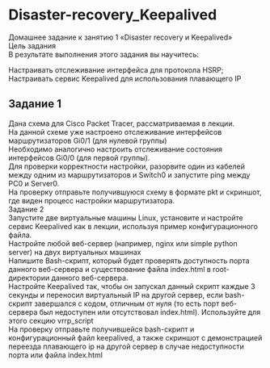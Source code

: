 # Disaster-recovery_Keepalived

Домашнее задание к занятию 1 «Disaster recovery и Keepalived»  
Цель задания  
В результате выполнения этого задания вы научитесь:  

Настраивать отслеживание интерфейса для протокола HSRP;  
Настраивать сервис Keepalived для использования плавающего IP  

## Задание 1  
Дана схема для Cisco Packet Tracer, рассматриваемая в лекции.  
На данной схеме уже настроено отслеживание интерфейсов маршрутизаторов Gi0/1 (для нулевой группы)  
Необходимо аналогично настроить отслеживание состояния интерфейсов Gi0/0 (для первой группы).  
Для проверки корректности настройки, разорвите один из кабелей между одним из маршрутизаторов и Switch0 и запустите ping между PC0 и Server0.  
На проверку отправьте получившуюся схему в формате pkt и скриншот, где виден процесс настройки маршрутизатора.  
Задание 2  
Запустите две виртуальные машины Linux, установите и настройте сервис Keepalived как в лекции, используя пример конфигурационного файла.  
Настройте любой веб-сервер (например, nginx или simple python server) на двух виртуальных машинах  
Напишите Bash-скрипт, который будет проверять доступность порта данного веб-сервера и существование файла index.html в root-директории данного веб-сервера.  
Настройте Keepalived так, чтобы он запускал данный скрипт каждые 3 секунды и переносил виртуальный IP на другой сервер, если bash-скрипт завершался с кодом, отличным от нуля (то есть порт веб-сервера был недоступен или отсутствовал index.html). 
  Используйте для этого секцию vrrp_script  
На проверку отправьте получившейся bash-скрипт и конфигурационный файл keepalived, а также скриншот с демонстрацией переезда плавающего ip на другой сервер в случае недоступности порта или файла index.html  
